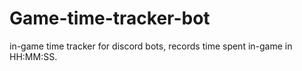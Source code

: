 # Game-time-tracker-bot
in-game time tracker for discord bots, records time spent in-game in HH:MM:SS.
